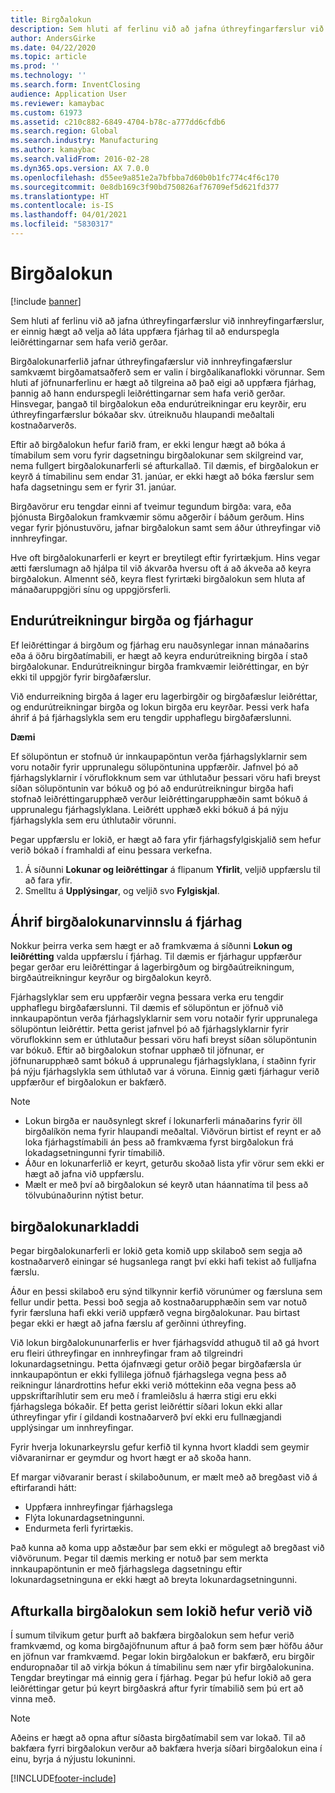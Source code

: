 ```yaml
---
title: Birgðalokun
description: Sem hluti af ferlinu við að jafna úthreyfingarfærslur við innhreyfingarfærslur, er einnig hægt að velja að láta uppfæra fjárhag til að endurspegla leiðréttingarnar sem hafa verið gerðar.
author: AndersGirke
ms.date: 04/22/2020
ms.topic: article
ms.prod: ''
ms.technology: ''
ms.search.form: InventClosing
audience: Application User
ms.reviewer: kamaybac
ms.custom: 61973
ms.assetid: c210c882-6849-4704-b78c-a777dd6cfdb6
ms.search.region: Global
ms.search.industry: Manufacturing
ms.author: kamaybac
ms.search.validFrom: 2016-02-28
ms.dyn365.ops.version: AX 7.0.0
ms.openlocfilehash: d55ee9a851e2a7bfbba7d60b0b1fc774c4f6c170
ms.sourcegitcommit: 0e8db169c3f90bd750826af76709ef5d621fd377
ms.translationtype: HT
ms.contentlocale: is-IS
ms.lasthandoff: 04/01/2021
ms.locfileid: "5830317"
---
```

# <a name="inventory-close"></a>Birgðalokun

[!include [banner](../includes/banner.md)]

Sem hluti af ferlinu við að jafna úthreyfingarfærslur við innhreyfingarfærslur, er einnig hægt að velja að láta uppfæra fjárhag til að endurspegla leiðréttingarnar sem hafa verið gerðar.

Birgðalokunarferlið jafnar úthreyfingafærslur við innhreyfingafærslur samkvæmt birgðamatsaðferð sem er valin í birgðalíkanaflokki vörunnar. Sem hluti af jöfnunarferlinu er hægt að tilgreina að það eigi að uppfæra fjárhag, þannig að hann endurspegli leiðréttingarnar sem hafa verið gerðar. Hinsvegar, þangað til birgðalokun eða endurútreikningar eru keyrðir, eru úthreyfingarfærslur bókaðar skv. útreiknuðu hlaupandi meðaltali kostnaðarverðs. 

Eftir að birgðalokun hefur farið fram, er ekki lengur hægt að bóka á tímabilum sem voru fyrir dagsetningu birgðalokunar sem skilgreind var, nema fullgert birgðalokunarferli sé afturkallað. Til dæmis, ef birgðalokun er keyrð á tímabilinu sem endar 31. janúar, er ekki hægt að bóka færslur sem hafa dagsetningu sem er fyrir 31. janúar. 

Birgðavörur eru tengdar einni af tveimur tegundum birgða: vara, eða þjónusta Birgðalokun framkvæmir sömu aðgerðir í báðum gerðum. Hins vegar fyrir þjónustuvöru, jafnar birgðalokun samt sem áður úthreyfingar við innhreyfingar. 

Hve oft birgðalokunarferli er keyrt er breytilegt eftir fyrirtækjum. Hins vegar ætti færslumagn að hjálpa til við ákvarða hversu oft á að ákveða að keyra birgðalokun. Almennt séð, keyra flest fyrirtæki birgðalokun sem hluta af mánaðaruppgjöri sínu og uppgjörsferli.

## <a name="inventory-recalculation-and-the-general-ledger"></a>Endurútreikningur birgða og fjárhagur
Ef leiðréttingar á birgðum og fjárhag eru nauðsynlegar innan mánaðarins eða á öðru birgðatímabili, er hægt að keyra endurútreikning birgða í stað birgðalokunar. Endurútreikningur birgða framkvæmir leiðréttingar, en býr ekki til uppgjör fyrir birgðafærslur. 

Við endurreikning birgða á lager eru lagerbirgðir og birgðafæslur leiðréttar, og endurútreikningar birgða og lokun birgða eru keyrðar. Þessi verk hafa áhrif á þá fjárhagslykla sem eru tengdir upphaflegu birgðafærslunni. 

**Dæmi** 

Ef sölupöntun er stofnuð úr innkaupapöntun verða fjárhagslyklarnir sem voru notaðir fyrir upprunalegu sölupöntunina uppfærðir. Jafnvel þó að fjárhagslyklarnir í vöruflokknum sem var úthlutaður þessari vöru hafi breyst síðan sölupöntunin var bókuð og þó að endurútreikningur birgða hafi stofnað leiðréttingarupphæð verður leiðréttingarupphæðin samt bókuð á upprunalegu fjárhagslyklana. Leiðrétt upphæð ekki bókuð á þá nýju fjárhagslykla sem eru úthlutaðir vörunni. 

Þegar uppfærslu er lokið, er hægt að fara yfir fjárhagsfylgiskjalið sem hefur verið bókað í framhaldi af einu þessara verkefna.

1.  Á síðunni **Lokunar og leiðréttingar** á flipanum **Yfirlit**, veljið uppfærslu til að fara yfir.
2.  Smelltu á **Upplýsingar**, og veljið svo **Fylgiskjal**.

## <a name="effects-of-the-inventory-close-process-on-the-general-ledger"></a>Áhrif birgðalokunarvinnslu á fjárhag
Nokkur þeirra verka sem hægt er að framkvæma á síðunni **Lokun og leiðrétting** valda uppfærslu í fjárhag. Til dæmis er fjárhagur uppfærður þegar gerðar eru leiðréttingar á lagerbirgðum og birgðaútreikningum, birgðaútreikningur keyrður og birgðalokun keyrð. 

Fjárhagslyklar sem eru uppfærðir vegna þessara verka eru tengdir upphaflegu birgðafærslunni. Til dæmis ef sölupöntun er jöfnuð við innkaupapöntun verða fjárhagslyklarnir sem voru notaðir fyrir upprunalega sölupöntun leiðréttir. Þetta gerist jafnvel þó að fjárhagslyklarnir fyrir vöruflokkinn sem er úthlutaður þessari vöru hafi breyst síðan sölupöntunin var bókuð. Eftir að birgðalokun stofnar upphæð til jöfnunar, er jöfnunarupphæð samt bókuð á upprunalegu fjárhagslyklana, í staðinn fyrir þá nýju fjárhagslykla sem úthlutað var á vöruna. Einnig gæti fjárhagur verið uppfærður ef birgðalokun er bakfærð. 

> [!NOTE] 
> - Lokun birgða er nauðsynlegt skref í lokunarferli mánaðarins fyrir öll birgðalíkön nema fyrir hlaupandi meðaltal.  Viðvörun birtist ef reynt er að loka fjárhagstímabili án þess að framkvæma fyrst birgðalokun frá lokadagsetningunni fyrir tímabilið.
> - Áður en lokunarferlið er keyrt, geturðu skoðað lista yfir vörur sem ekki er hægt að jafna við uppfærslu.
> - Mælt er með því að birgðalokun sé keyrð utan háannatíma til þess að tölvubúnaðurinn nýtist betur.

## <a name="the-inventory-close-log"></a>birgðalokunarkladdi
Þegar birgðalokunarferli er lokið geta komið upp skilaboð sem segja að kostnaðarverð einingar sé hugsanlega rangt því ekki hafi tekist að fulljafna færslu. 

Áður en þessi skilaboð eru sýnd tilkynnir kerfið vörunúmer og færsluna sem fellur undir þetta. Þessi boð segja að kostnaðarupphæðin sem var notuð fyrir færsluna hafi ekki verið uppfærð vegna birgðalokunar. Þau birtast þegar ekki er hægt að jafna færslu af gerðinni úthreyfing. 

Við lokun birgðalokununarferlis er hver fjárhagsvídd athuguð til að gá hvort eru fleiri úthreyfingar en innhreyfingar fram að tilgreindri lokunardagsetningu. Þetta ójafnvægi getur orðið þegar birgðafærsla úr innkaupapöntun er ekki fyllilega jöfnuð fjárhagslega vegna þess að reikningur lánardrottins hefur ekki verið móttekinn eða vegna þess að uppskriftaríhlutir sem eru með í framleiðslu á hærra stigi eru ekki fjárhagslega bókaðir. Ef þetta gerist leiðréttir síðari lokun ekki allar úthreyfingar yfir í gildandi kostnaðarverð því ekki eru fullnægjandi upplýsingar um innhreyfingar. 

Fyrir hverja lokunarkeyrslu gefur kerfið til kynna hvort kladdi sem geymir viðvaranirnar er geymdur og hvort hægt er að skoða hann. 

Ef margar viðvaranir berast í skilaboðunum, er mælt með að bregðast við á eftirfarandi hátt:

-   Uppfæra innhreyfingar fjárhagslega
-   Flýta lokunardagsetningunni.
-   Endurmeta ferli fyrirtækis.

Það kunna að koma upp aðstæður þar sem ekki er mögulegt að bregðast við viðvörunum. Þegar til dæmis merking er notuð þar sem merkta innkaupapöntunin er með fjárhagslega dagsetningu eftir lokunardagsetninguna er ekki hægt að breyta lokunardagsetningunni.

## <a name="reversing-a-completed-inventory-close"></a>Afturkalla birgðalokun sem lokið hefur verið við
Í sumum tilvikum getur þurft að bakfæra birgðalokun sem hefur verið framkvæmd, og koma birgðajöfnunum aftur á það form sem þær höfðu áður en jöfnun var framkvæmd. Þegar lokin birgðalokun er bakfærð, eru birgðir enduropnaðar til að virkja bókun á tímabilinu sem nær yfir birgðalokunina. Tengdar breytingar má einnig gera í fjárhag. Þegar þú hefur lokið að gera leiðréttingar getur þú keyrt birgðaskrá aftur fyrir tímabilið sem þú ert að vinna með. 

> [!NOTE] 
> Aðeins er hægt að opna aftur síðasta birgðatímabil sem var lokað. Til að bakfæra fyrri birgðalokun verður að bakfæra hverja síðari birgðalokun eina í einu, byrja á nýjustu lokuninni.



[!INCLUDE[footer-include](../../includes/footer-banner.md)]